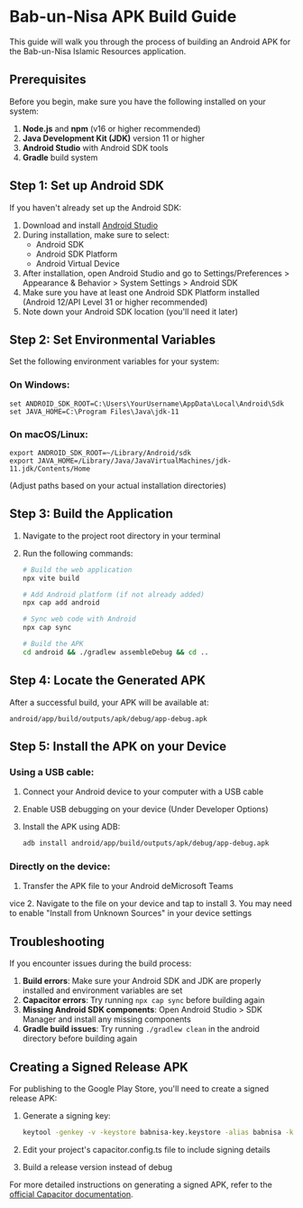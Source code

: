 # Bab-un-Nisa APK Build Guide

This guide will walk you through the process of building an Android APK for the Bab-un-Nisa Islamic Resources application.

## Prerequisites

Before you begin, make sure you have the following installed on your system:

1. **Node.js** and **npm** (v16 or higher recommended)
2. **Java Development Kit (JDK)** version 11 or higher
3. **Android Studio** with Android SDK tools
4. **Gradle** build system

## Step 1: Set up Android SDK

If you haven't already set up the Android SDK:

1. Download and install [Android Studio](https://developer.android.com/studio)
2. During installation, make sure to select:
   - Android SDK
   - Android SDK Platform
   - Android Virtual Device
3. After installation, open Android Studio and go to Settings/Preferences > Appearance & Behavior > System Settings > Android SDK
4. Make sure you have at least one Android SDK Platform installed (Android 12/API Level 31 or higher recommended)
5. Note down your Android SDK location (you'll need it later)

## Step 2: Set Environmental Variables

Set the following environment variables for your system:

### On Windows:

```
set ANDROID_SDK_ROOT=C:\Users\YourUsername\AppData\Local\Android\Sdk
set JAVA_HOME=C:\Program Files\Java\jdk-11
```

### On macOS/Linux:

```
export ANDROID_SDK_ROOT=~/Library/Android/sdk
export JAVA_HOME=/Library/Java/JavaVirtualMachines/jdk-11.jdk/Contents/Home
```

(Adjust paths based on your actual installation directories)

## Step 3: Build the Application

1. Navigate to the project root directory in your terminal
2. Run the following commands:

   ```bash
   # Build the web application
   npx vite build
   
   # Add Android platform (if not already added)
   npx cap add android
   
   # Sync web code with Android
   npx cap sync
   
   # Build the APK
   cd android && ./gradlew assembleDebug && cd ..
   ```

## Step 4: Locate the Generated APK

After a successful build, your APK will be available at:

```
android/app/build/outputs/apk/debug/app-debug.apk
```

## Step 5: Install the APK on your Device

### Using a USB cable:

1. Connect your Android device to your computer with a USB cable
2. Enable USB debugging on your device (Under Developer Options)
3. Install the APK using ADB:

   ```bash
   adb install android/app/build/outputs/apk/debug/app-debug.apk
   ```

### Directly on the device:

1. Transfer the APK file to your Android deMicrosoft Teams


vice
2. Navigate to the file on your device and tap to install
3. You may need to enable "Install from Unknown Sources" in your device settings

## Troubleshooting

If you encounter issues during the build process:

1. **Build errors**: Make sure your Android SDK and JDK are properly installed and environment variables are set
2. **Capacitor errors**: Try running `npx cap sync` before building again
3. **Missing Android SDK components**: Open Android Studio > SDK Manager and install any missing components
4. **Gradle build issues**: Try running `./gradlew clean` in the android directory before building again

## Creating a Signed Release APK

For publishing to the Google Play Store, you'll need to create a signed release APK:

1. Generate a signing key:
   ```bash
   keytool -genkey -v -keystore babnisa-key.keystore -alias babnisa -keyalg RSA -keysize 2048 -validity 10000
   ```

2. Edit your project's capacitor.config.ts file to include signing details
3. Build a release version instead of debug

For more detailed instructions on generating a signed APK, refer to the [official Capacitor documentation](https://capacitorjs.com/docs/android/deploying-to-google-play).
